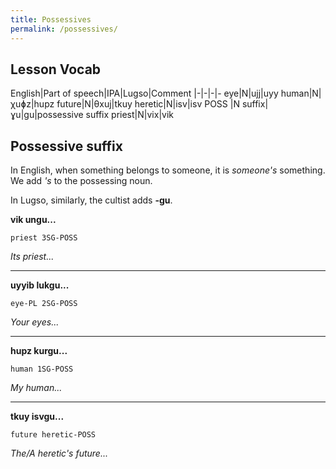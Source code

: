 ```yaml
---
title: Possessives
permalink: /possessives/
---
```


## Lesson Vocab

English|Part of speech|IPA|Lugso|Comment
|-|-|-|-
eye|N|ujj|uyy
human|N|χuɸz|hupz
future|N|θxuj|tkuy
heretic|N|isv|isv
POSS |N suffix|ɣu|gu|possessive suffix
priest|N|vix|vik

## Possessive suffix

In English, when something belongs to someone, it is _someone's_ something. We add _'s_ to the possessing noun.

In Lugso, similarly, the cultist adds **-gu**.

**vik ungu...**

`priest 3SG-POSS`

_Its priest..._

---

**uyyib lukgu...**

`eye-PL 2SG-POSS`

_Your eyes..._

---

**hupz kurgu...**

`human 1SG-POSS`

_My human..._

---

**tkuy isvgu...**

`future heretic-POSS`

_The/A heretic's future..._
